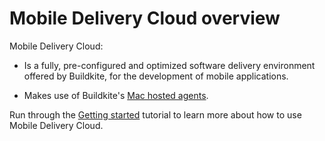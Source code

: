 # Mobile Delivery Cloud overview

Mobile Delivery Cloud:

- Is a fully, pre-configured and optimized software delivery environment offered by Buildkite, for the development of mobile applications.

- Makes use of Buildkite's [Mac hosted agents](/docs/pipelines/hosted-agents/mac).

Run through the [Getting started](/docs/pipelines/hosted-agents/mobile-delivery-cloud/getting-started) tutorial to learn more about how to use Mobile Delivery Cloud.
